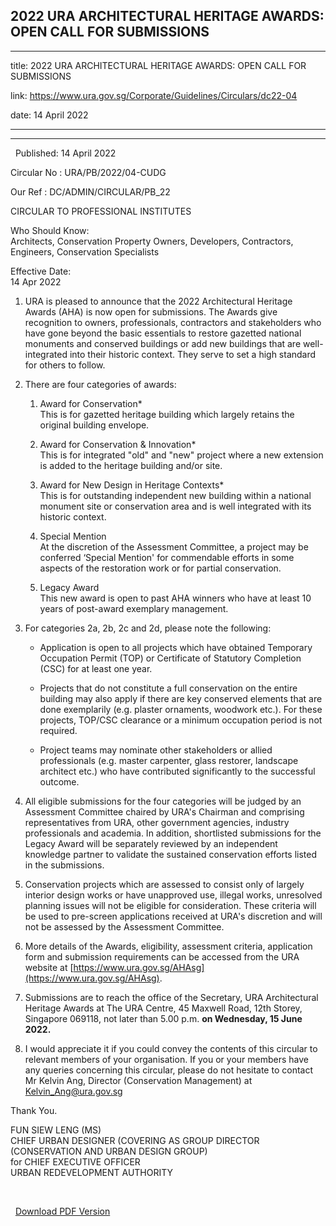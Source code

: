 ## 2022 URA ARCHITECTURAL HERITAGE AWARDS: OPEN CALL FOR SUBMISSIONS
---
title: 2022 URA ARCHITECTURAL HERITAGE AWARDS: OPEN CALL FOR SUBMISSIONS

link: https://www.ura.gov.sg/Corporate/Guidelines/Circulars/dc22-04

date: 14 April 2022

---

-----------------------------------------------------------------

  Published: 14 April 2022

Circular No : URA/PB/2022/04-CUDG

Our Ref : DC/ADMIN/CIRCULAR/PB\_22

  

CIRCULAR TO PROFESSIONAL INSTITUTES

  

Who Should Know:  
Architects, Conservation Property Owners, Developers, Contractors, Engineers, Conservation Specialists

  

Effective Date:  
14 Apr 2022

  

1.  URA is pleased to announce that the 2022 Architectural Heritage Awards (AHA) is now open for submissions. The Awards give recognition to owners, professionals, contractors and stakeholders who have gone beyond the basic essentials to restore gazetted national monuments and conserved buildings or add new buildings that are well-integrated into their historic context. They serve to set a high standard for others to follow.   
      
    
2.  There are four categories of awards:  
      
    1.  Award for Conservation\*  
        This is for gazetted heritage building which largely retains the original building envelope.  
          
        
    2.  Award for Conservation & Innovation\*  
        This is for integrated "old" and "new" project where a new extension is added to the heritage building and/or site.  
          
        
    3.  Award for New Design in Heritage Contexts\*  
        This is for outstanding independent new building within a national monument site or conservation area and is well integrated with its historic context.  
          
          
          
        
    4.  Special Mention  
        At the discretion of the Assessment Committee, a project may be conferred ‘Special Mention' for commendable efforts in some aspects of the restoration work or for partial conservation.  
          
        
    5.  Legacy Award  
        This new award is open to past AHA winners who have at least 10 years of post-award exemplary management.  
          
        
3.  For categories 2a, 2b, 2c and 2d, please note the following:  
      
    *   Application is open to all projects which have obtained Temporary Occupation Permit (TOP) or Certificate of Statutory Completion (CSC) for at least one year.  
          
        
    *   Projects that do not constitute a full conservation on the entire building may also apply if there are key conserved elements that are done exemplarily (e.g. plaster ornaments, woodwork etc.). For these projects, TOP/CSC clearance or a minimum occupation period is not required.  
          
        
    *   Project teams may nominate other stakeholders or allied professionals (e.g. master carpenter, glass restorer, landscape architect etc.) who have contributed significantly to the successful outcome.  
          
        
4.  All eligible submissions for the four categories will be judged by an Assessment Committee chaired by URA's Chairman and comprising representatives from URA, other government agencies, industry professionals and academia. In addition, shortlisted submissions for the Legacy Award will be separately reviewed by an independent knowledge partner to validate the sustained conservation efforts listed in the submissions.  
      
    
5.  Conservation projects which are assessed to consist only of largely interior design works or have unapproved use, illegal works, unresolved planning issues will not be eligible for consideration. These criteria will be used to pre-screen applications received at URA's discretion and will not be assessed by the Assessment Committee.  
      
    
6.  More details of the Awards, eligibility, assessment criteria, application form and submission requirements can be accessed from the URA website at [https://www.ura.gov.sg/AHAsg](https://www.ura.gov.sg/AHAsg).  
      
    
7.  Submissions are to reach the office of the Secretary, URA Architectural Heritage Awards at The URA Centre, 45 Maxwell Road, 12th Storey, Singapore 069118, not later than 5.00 p.m. **on Wednesday, 15 June 2022.**  
      
    
8.  I would appreciate it if you could convey the contents of this circular to relevant members of your organisation. If you or your members have any queries concerning this circular, please do not hesitate to contact Mr Kelvin Ang, Director (Conservation Management) at [Kelvin\_Ang@ura.gov.sg](https://www.ura.gov.sgmailto:Kelvin_Ang@ura.gov.sg)

Thank You.  
  
FUN SIEW LENG (MS)  
CHIEF URBAN DESIGNER (COVERING AS GROUP DIRECTOR (CONSERVATION AND URBAN DESIGN GROUP)  
for CHIEF EXECUTIVE OFFICER  
URBAN REDEVELOPMENT AUTHORITY

 



  



  [Download PDF Version](https://www.ura.gov.sg/services/download_file.aspx?f={717A8042-B598-4306-93BD-D2C274567583})

